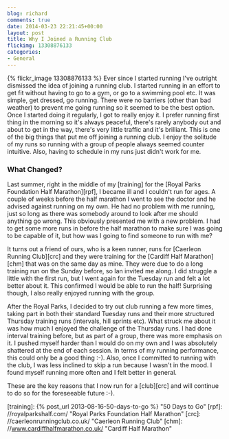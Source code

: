 ```yaml
---
blog: richard
comments: true
date: 2014-03-23 22:21:45+00:00
layout: post
title: Why I Joined a Running Club
flickimg: 13308876133
categories:
- General
---
```


{% flickr_image 13308876133 %}
Ever since I started running I've outright dismissed the idea of joining a running club. I started
running in an effort to get fit without having to go to a gym, or go to a swimming pool etc. It was
simple, get dressed, go running. There were no barriers (other than bad weather) to prevent me going
running so it seemed to be the best option. Once I started doing it regularly, I got to really enjoy
it. I prefer running first thing in the morning so it's always peaceful, there's rarely anybody out 
and about to get in the way, there's very little traffic and it's brilliant. This is one of the big
things that put me off joining a running club. I enjoy the solitude of my runs so running with a
group of people always seemed counter intuitive. Also, having to schedule in my runs just didn't
work for me.

### What Changed?

Last summer, right in the middle of my [training] for the [Royal Parks Foundation Half Marathon][rpf],
I became ill and I couldn't run for ages. A couple of weeks before the half marathon I went to see
the doctor and he advised against running on my own. He had no problem with me running, just so long
as there was somebody around to look after me should anything go wrong. This obviously presented me
with a new problem. I had to get some more runs in before the half marathon to make sure I was going
to be capable of it, but how was I going to find someone to run with me? 

It turns out a friend of ours, who is a keen runner, runs for [Caerleon Running Club][crc] and they
were training for the [Cardiff Half Marathon][chm] that was on the same day as mine. They were due
to do a long training run on the Sunday before, so Ian invited me along. I did struggle a little 
with the first run, but I went again for the Tuesday run and felt a lot better about it. This 
confirmed I would be able to run the half! Surprising though, I also really enjoyed running with the
group.

After the Royal Parks, I decided to try out club running a few more times, taking part in both their
standard Tuesday runs and their more structured Thursday training runs (intervals, hill sprints etc). What struck me about it was how much I enjoyed the challenge of the Thursday runs. I had done interval training before, but as part of a group, there was more emphasis on it. I pushed myself harder than I would do on my own and I was absolutely shattered at the end of each session. In terms of my running performance, this could only be a good thing :-). Also, once I committed to running with the club, I was less inclined to skip a run because I wasn't in the mood. I found myself running more often and I felt better in general. 

These are the key reasons that I now run for a [club][crc] and will continue to do so for the foreseeable future :-). 

[training]: {% post_url 2013-08-16-50-days-to-go %} "50 Days to Go"
[rpf]: //royalparkshalf.com/ "Royal Parks Foundation Half Marathon"
[crc]: //caerleonrunningclub.co.uk/ "Caerleon Running Club"
[chm]: //www.cardiffhalfmarathon.co.uk/ "Cardiff Half Marathon"
